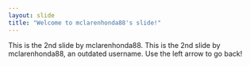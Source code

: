 ```yaml
---
layout: slide
title: "Welcome to mclarenhonda88's slide!"
---
```

This is the 2nd slide by mclarenhonda88.
This is the 2nd slide by mclarenhonda88, an outdated username.
Use the left arrow to go back!
